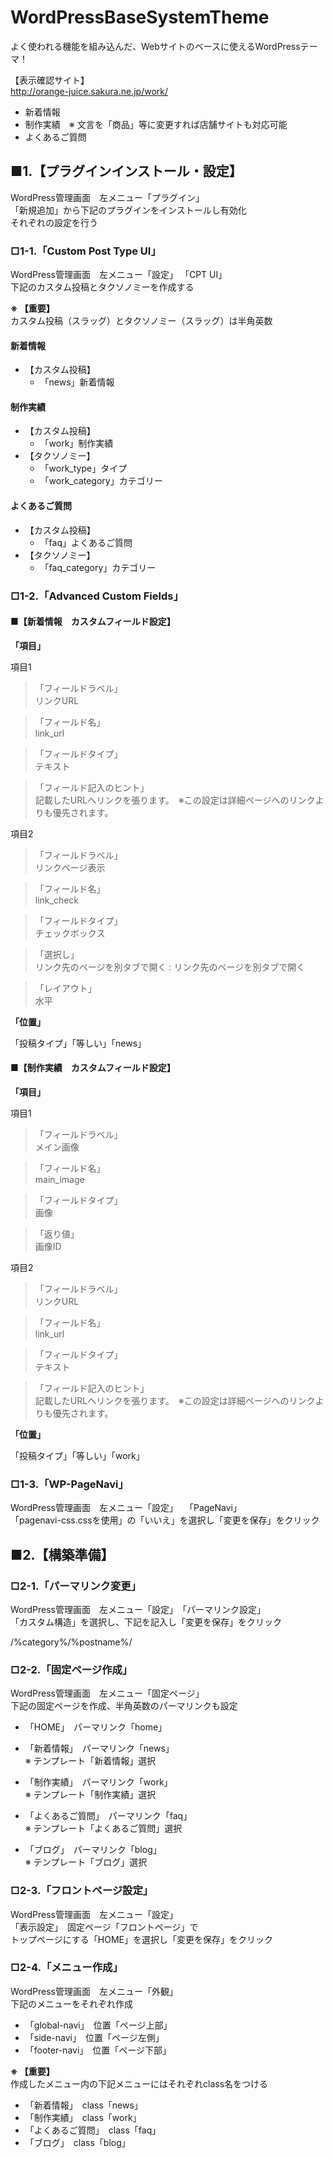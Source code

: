 # WordPressBaseSystemTheme
よく使われる機能を組み込んだ、Webサイトのベースに使えるWordPressテーマ！

【表示確認サイト】  
http://orange-juice.sakura.ne.jp/work/

* 新着情報
* 制作実績　※ 文言を「商品」等に変更すれば店舗サイトも対応可能
* よくあるご質問

## ■1.【プラグインインストール・設定】
WordPress管理画面　左メニュー「プラグイン」  
「新規追加」から下記のプラグインをインストールし有効化  
それぞれの設定を行う

### □1-1.「Custom Post Type UI」
WordPress管理画面　左メニュー「設定」 「CPT UI」  
下記のカスタム投稿とタクソノミーを作成する

**※ 【重要】**  
カスタム投稿（スラッグ）とタクソノミー（スラッグ）は半角英数

#### 新着情報
* 【カスタム投稿】
    * 「news」新着情報

#### 制作実績
* 【カスタム投稿】
    * 「work」制作実績
* 【タクソノミー】  
    * 「work_type」タイプ
    * 「work_category」カテゴリー

#### よくあるご質問
* 【カスタム投稿】
    * 「faq」よくあるご質問
* 【タクソノミー】  
    * 「faq_category」カテゴリー

### □1-2.「Advanced Custom Fields」

#### ■【新着情報　カスタムフィールド設定】

**「項目」**

項目1

> 「フィールドラベル」  
リンクURL

> 「フィールド名」  
link_url

> 「フィールドタイプ」  
テキスト

> 「フィールド記入のヒント」  
記載したURLへリンクを張ります。　※この設定は詳細ページへのリンクよりも優先されます。

項目2

>「フィールドラベル」  
 リンクページ表示

>「フィールド名」  
link_check

>「フィールドタイプ」  
チェックボックス

>「選択し」  
リンク先のページを別タブで開く : リンク先のページを別タブで開く

>「レイアウト」  
水平  

**「位置」**

「投稿タイプ」「等しい」「news」  

#### ■【制作実績　カスタムフィールド設定】

**「項目」**

項目1

> 「フィールドラベル」  
メイン画像

> 「フィールド名」  
main_image

> 「フィールドタイプ」  
画像

> 「返り値」  
画像ID

項目2

> 「フィールドラベル」  
リンクURL

> 「フィールド名」  
link_url

> 「フィールドタイプ」  
テキスト

> 「フィールド記入のヒント」  
記載したURLへリンクを張ります。　※この設定は詳細ページへのリンクよりも優先されます。

**「位置」**

「投稿タイプ」「等しい」「work」

### □1-3.「WP-PageNavi」
WordPress管理画面　左メニュー「設定」　 「PageNavi」  
「pagenavi-css.cssを使用」の「いいえ」を選択し「変更を保存」をクリック




## ■2.【構築準備】

### □2-1.「パーマリンク変更」

WordPress管理画面　左メニュー「設定」　「パーマリンク設定」  
「カスタム構造」を選択し、下記を記入し「変更を保存」をクリック

/%category%/%postname%/

### □2-2.「固定ページ作成」

WordPress管理画面　左メニュー「固定ページ」  
下記の固定ページを作成、半角英数のパーマリンクも設定

* 「HOME」　パーマリンク「home」

* 「新着情報」　パーマリンク「news」  
※ テンプレート「新着情報」選択
　　
* 「制作実績」　パーマリンク「work」  
※ テンプレート「制作実績」選択

* 「よくあるご質問」　パーマリンク「faq」  
※ テンプレート「よくあるご質問」選択

* 「ブログ」　パーマリンク「blog」  
※ テンプレート「ブログ」選択

### □2-3.「フロントページ設定」

WordPress管理画面　左メニュー「設定」  
「表示設定」　固定ページ「フロントページ」で  
トップページにする「HOME」を選択し「変更を保存」をクリック

### □2-4.「メニュー作成」

WordPress管理画面　左メニュー「外観」  
下記のメニューをそれぞれ作成

* 「global-navi」　位置「ページ上部」
* 「side-navi」　位置「ページ左側」
* 「footer-navi」　位置「ページ下部」

**※ 【重要】**  
作成したメニュー内の下記メニューにはそれぞれclass名をつける

* 「新着情報」　class「news」
* 「制作実績」　class「work」
* 「よくあるご質問」　class「faq」
* 「ブログ」　class「blog」
